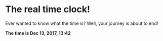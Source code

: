 # The real time clock!

Ever wanted to know what the time is? Well, your journey is about to end!

**The time is Dec 13, 2017, 13:42**